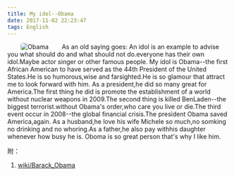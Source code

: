 ```yaml
---
title: My idol--Obama
date: 2017-11-02 22:23:47
tags: English
---
```

<img src="https://gss0.bdstatic.com/-4o3dSag_xI4khGkpoWK1HF6hhy/baike/c0%3Dbaike80%2C5%2C5%2C80%2C26/sign=049237f42ff5e0fefa1581533d095fcd/cefc1e178a82b901be1dfbde718da9773812efaf.jpg" alt="Obama" align="left" hspace="30" style="width=3rem;border-radius: 5px;box-shadow: 0.6px 0.6px o.5px #888888;">
	As an old saying goes: An idol is an example to advise you what should do and what should not do.everyone has
their own idol.Maybe actor singer or other famous people.
	My idol is Obama--the first African American to have served as the 44th President of the United States.He is so 
humorous,wise and farsighted.He is so glamour that attract me to look forward with him.
<!--more-->
	As a president,he did so many great for America.The first thing he did is promote the establishment of a world 
without nuclear weapons in 2009.The second thing is killed BenLaden--the biggest terrorist.without Obama's order,who care you live or die.The third event occur in 2008--the global financial crisis.The president Obama saved America,again.
	As a husband,he love his wife Michele so much,no somking no drinking and no whoring.As a father,he also pay 
withhis daughter whenever how busy he is.
	Oboma is so great person that's why I like him.

附：
1. [wiki/Barack_Obama](https://en.wikipedia.org/wiki/Barack_Obama)